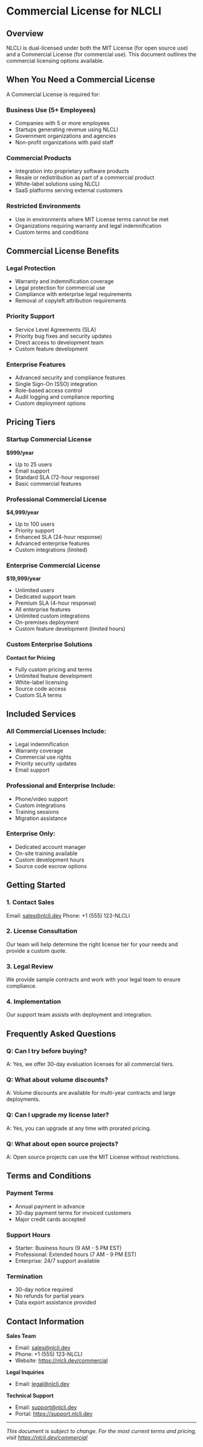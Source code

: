 # Commercial License for NLCLI

## Overview

NLCLI is dual-licensed under both the MIT License (for open source use) and a Commercial License (for commercial use). This document outlines the commercial licensing options available.

## When You Need a Commercial License

A Commercial License is required for:

### Business Use (5+ Employees)
- Companies with 5 or more employees
- Startups generating revenue using NLCLI
- Government organizations and agencies
- Non-profit organizations with paid staff

### Commercial Products
- Integration into proprietary software products
- Resale or redistribution as part of a commercial product
- White-label solutions using NLCLI
- SaaS platforms serving external customers

### Restricted Environments
- Use in environments where MIT License terms cannot be met
- Organizations requiring warranty and legal indemnification
- Custom terms and conditions

## Commercial License Benefits

### Legal Protection
- Warranty and indemnification coverage
- Legal protection for commercial use
- Compliance with enterprise legal requirements
- Removal of copyleft attribution requirements

### Priority Support
- Service Level Agreements (SLA)
- Priority bug fixes and security updates
- Direct access to development team
- Custom feature development

### Enterprise Features
- Advanced security and compliance features
- Single Sign-On (SSO) integration
- Role-based access control
- Audit logging and compliance reporting
- Custom deployment options

## Pricing Tiers

### Startup Commercial License
**$999/year**
- Up to 25 users
- Email support
- Standard SLA (72-hour response)
- Basic commercial features

### Professional Commercial License
**$4,999/year**
- Up to 100 users
- Priority support
- Enhanced SLA (24-hour response)
- Advanced enterprise features
- Custom integrations (limited)

### Enterprise Commercial License
**$19,999/year**
- Unlimited users
- Dedicated support team
- Premium SLA (4-hour response)
- All enterprise features
- Unlimited custom integrations
- On-premises deployment
- Custom feature development (limited hours)

### Custom Enterprise Solutions
**Contact for Pricing**
- Fully custom pricing and terms
- Unlimited feature development
- White-label licensing
- Source code access
- Custom SLA terms

## Included Services

### All Commercial Licenses Include:
- Legal indemnification
- Warranty coverage
- Commercial use rights
- Priority security updates
- Email support

### Professional and Enterprise Include:
- Phone/video support
- Custom integrations
- Training sessions
- Migration assistance

### Enterprise Only:
- Dedicated account manager
- On-site training available
- Custom development hours
- Source code escrow options

## Getting Started

### 1. Contact Sales
Email: sales@nlcli.dev
Phone: +1 (555) 123-NLCLI

### 2. License Consultation
Our team will help determine the right license tier for your needs and provide a custom quote.

### 3. Legal Review
We provide sample contracts and work with your legal team to ensure compliance.

### 4. Implementation
Our support team assists with deployment and integration.

## Frequently Asked Questions

### Q: Can I try before buying?
A: Yes, we offer 30-day evaluation licenses for all commercial tiers.

### Q: What about volume discounts?
A: Volume discounts are available for multi-year contracts and large deployments.

### Q: Can I upgrade my license later?
A: Yes, you can upgrade at any time with prorated pricing.

### Q: What about open source projects?
A: Open source projects can use the MIT License without restrictions.

## Terms and Conditions

### Payment Terms
- Annual payment in advance
- 30-day payment terms for invoiced customers
- Major credit cards accepted

### Support Hours
- Starter: Business hours (9 AM - 5 PM EST)
- Professional: Extended hours (7 AM - 9 PM EST)
- Enterprise: 24/7 support available

### Termination
- 30-day notice required
- No refunds for partial years
- Data export assistance provided

## Contact Information

**Sales Team**
- Email: sales@nlcli.dev
- Phone: +1 (555) 123-NLCLI
- Website: https://nlcli.dev/commercial

**Legal Inquiries**
- Email: legal@nlcli.dev

**Technical Support**
- Email: support@nlcli.dev
- Portal: https://support.nlcli.dev

---

*This document is subject to change. For the most current terms and pricing, visit https://nlcli.dev/commercial*
